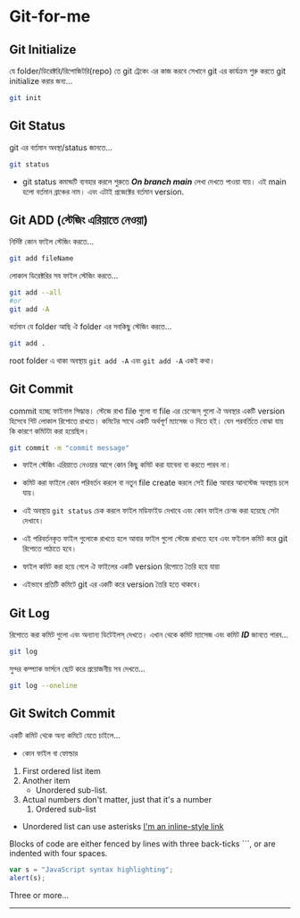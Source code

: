 # Git-for-me

## Git Initialize

যে folder/ডিরেক্টরি/রিপোজিটরি(repo) তে git ট্রেকেং এর কাজ করবে সেখানে git এর কার্যক্রম শুরু করতে git initialize করার জন্য...

```bash
git init
```

## Git Status

git এর বর্তমান অবস্থা/status জানতে...

```bash
git status
```

-  git status কমান্ডটি ব্যবহার করলে শুরুতে **_On branch main_** লেখা দেখতে পাওয়া যায়। এই main হলো বর্তমান ব্রাঞ্চের নাম। এবং এটাই প্রজেক্টের বর্তমান version.

## Git ADD (স্টেজিং এরিয়াতে নেওয়া)

নির্দিষ্ট কোন ফাইল স্টেজিং করতে...

```bash
git add fileName
```

লোকাল ডিরেক্টরির সব ফাইল স্টেজিং করতে...

```bash
git add --all
#or
git add -A
```

বর্তমান যে folder আছি ঐ folder এর সবকিছু স্টেজিং করতে...

```bash
git add .
```

root folder এ থাকা অবস্থায় `git add -A` এবং `git add -A` একই কথা।

## Git Commit

commit হচ্ছে ফাইনাল সিদ্ধান্ত। স্টেজে রাখা file গুলো বা file এর চেন্জেস্ গুলো ঐ অবস্থার একটি version হিসেবে গিট লোকাল রিপোতে রাখতে। কমিটের সাথে একটি অর্থপূর্ণ ম্যাসেজ ও দিতে হই। যেন পরবর্তিতে বোঝা যায় কি কারণে কমিটটা করা হয়েছিল।

```bash
git commit -m "commit message"
```

-  ফাইল স্টেজিং এরিয়াতে নেওয়ার আগে কোন কিছু কমিট করা যাবেনা বা করতে পারব না।

-  কমিট করা ফাইলে কোন পরিবর্তন করলে বা নতুন file create করলে সেই file আবার আনস্টেজ অবস্থায় চলে যায়।

-  এই অবস্থায় `git status` চেক করলে ফাইল মডিফাইড দেখাবে এবং কোন ফাইল চেন্জ করা হয়েছে সেটা দেখাবে।

-  এই পরিবর্তনকৃত ফাইল গুলোকে রাখতে হলে আবার ফাইল গুলো স্টেজে রাখতে হবে এবং ফইনাল কমিট করে git রিপোতে পাঠাতে হবে।

-  ফাইল কমিট করা হয়ে গেলে ঐ ফাইলের একটি version রিপোতে তৈরি হয়ে যায়া

-  এইভাবে প্রতিটি কমিটে git এর একটি করে version তৈরি হতে থাকবে।

## Git Log

রিপোতে করা কমিট গুলো এবং অন্যান্য ডিটেইলস্ দেখতে। এখান থেকে কমিট ম্যাসেজ এবং কমিট **_ID_** জানতে পারব...

```bash
git log
```

সুন্দর কম্প্যাক ভার্সনে ছোট করে প্রয়োজনীয় সব দেখতে...

```bash
git log --oneline
```

## Git Switch Commit

একটি কমিট থেকে অন্য কমিটে যেতে চাইলে...

-  কোন ফাইল বা ফোল্ডার

1. First ordered list item
2. Another item
   -  Unordered sub-list.
3. Actual numbers don't matter, just that it's a number
   1. Ordered sub-list

-  Unordered list can use asterisks
   [I'm an inline-style link](https://www.google.com)

Blocks of code are either fenced by lines with three back-ticks ```, or are indented with four spaces.

```javascript
var s = "JavaScript syntax highlighting";
alert(s);
```

Three or more...

---
